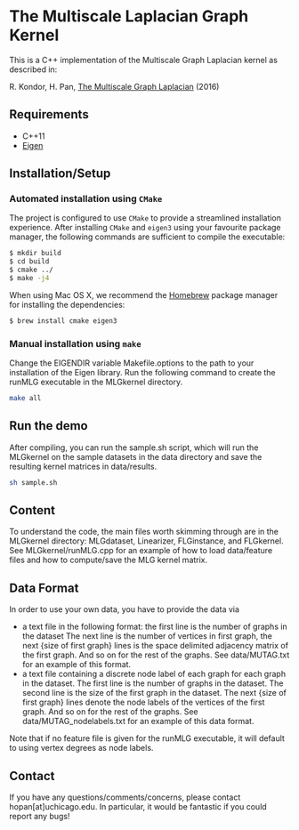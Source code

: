 # The Multiscale Laplacian Graph Kernel

This is a C++ implementation of the Multiscale Graph Laplacian kernel as described in:
 
R. Kondor, H. Pan, [The Multiscale Graph Laplacian](https://arxiv.org/abs/1603.06186) (2016)

## Requirements
* C++11
* [Eigen](http://eigen.tuxfamily.org/index.php)

## Installation/Setup

### Automated installation using `CMake`

The project is configured to use `CMake` to provide a streamlined installation
experience. After installing `CMake` and `eigen3` using your favourite package
manager, the following commands are sufficient to compile the
executable:

```bash
$ mkdir build
$ cd build
$ cmake ../
$ make -j4
```

When using Mac OS X, we recommend the [Homebrew](https://brew.sh)
package manager for installing the dependencies:

```bash
$ brew install cmake eigen3
```

### Manual installation using `make`

Change the EIGENDIR variable Makefile.options to the path to your installation of
the Eigen library. Run the following command to create the runMLG executable in the MLGkernel directory.
```bash
make all
```

## Run the demo
After compiling, you can run the sample.sh script, which will run the MLGkernel
on the sample datasets in the data directory and save the resulting kernel matrices in data/results.
```bash
sh sample.sh
```

## Content
To understand the code, the main files worth skimming through are in the MLGkernel directory:
MLGdataset, Linearizer, FLGinstance, and FLGkernel.
See MLGkernel/runMLG.cpp for an example of how to load data/feature files and
how to compute/save the MLG kernel matrix.

## Data Format
In order to use your own data, you have to provide the data via
* a text file in the following format: the first line is the number of graphs in the dataset
The next line is the number of vertices in first graph, the next {size of first graph} lines
is the space delimited adjacency matrix of the first graph. And so on for the rest of the graphs.
See data/MUTAG.txt for an example of this format.
* a text file containing a discrete node label of each graph for each graph in the dataset.
The first line is the number of graphs in the dataset. The second line is the size of the first
graph in the dataset. The next {size of first graph} lines denote the node labels of the vertices
of the first graph. And so on for the rest of the graphs.
See data/MUTAG_nodelabels.txt for an example of this data format.

Note that if no feature file is given for the runMLG
executable, it will default to using vertex degrees as node labels.

## Contact
If you have any questions/comments/concerns, please contact hopan[at]uchicago.edu. In particular,
it would be fantastic if you could report any bugs!
